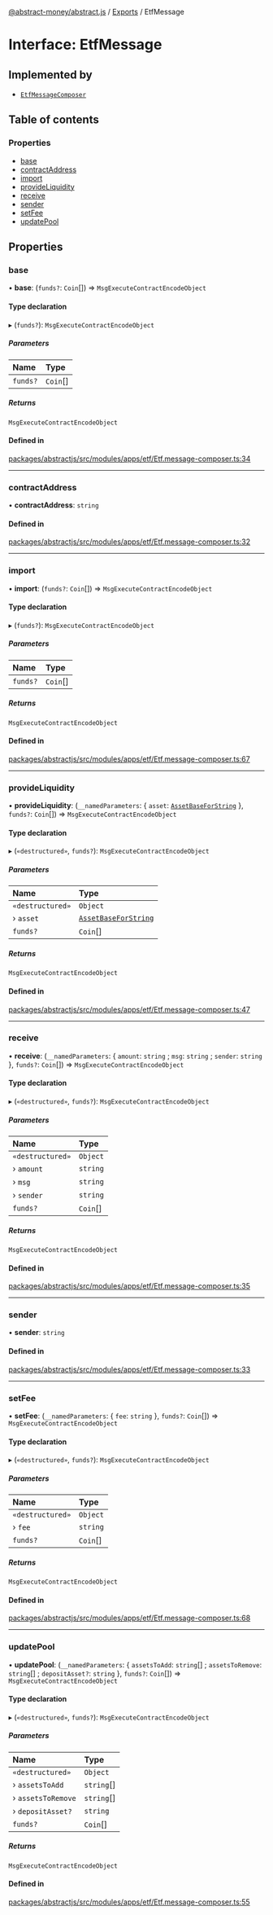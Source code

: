 [@abstract-money/abstract.js](../README.md) / [Exports](../modules.md) / EtfMessage

# Interface: EtfMessage

## Implemented by

- [`EtfMessageComposer`](../classes/EtfMessageComposer.md)

## Table of contents

### Properties

- [base](EtfMessage.md#base)
- [contractAddress](EtfMessage.md#contractaddress)
- [import](EtfMessage.md#import)
- [provideLiquidity](EtfMessage.md#provideliquidity)
- [receive](EtfMessage.md#receive)
- [sender](EtfMessage.md#sender)
- [setFee](EtfMessage.md#setfee)
- [updatePool](EtfMessage.md#updatepool)

## Properties

### base

• **base**: (`funds?`: `Coin`[]) => `MsgExecuteContractEncodeObject`

#### Type declaration

▸ (`funds?`): `MsgExecuteContractEncodeObject`

##### Parameters

| Name | Type |
| :------ | :------ |
| `funds?` | `Coin`[] |

##### Returns

`MsgExecuteContractEncodeObject`

#### Defined in

[packages/abstractjs/src/modules/apps/etf/Etf.message-composer.ts:34](https://github.com/Abstract-OS/abstract.js/blob/c46b309/packages/abstractjs/src/modules/apps/etf/Etf.message-composer.ts#L34)

___

### contractAddress

• **contractAddress**: `string`

#### Defined in

[packages/abstractjs/src/modules/apps/etf/Etf.message-composer.ts:32](https://github.com/Abstract-OS/abstract.js/blob/c46b309/packages/abstractjs/src/modules/apps/etf/Etf.message-composer.ts#L32)

___

### import

• **import**: (`funds?`: `Coin`[]) => `MsgExecuteContractEncodeObject`

#### Type declaration

▸ (`funds?`): `MsgExecuteContractEncodeObject`

##### Parameters

| Name | Type |
| :------ | :------ |
| `funds?` | `Coin`[] |

##### Returns

`MsgExecuteContractEncodeObject`

#### Defined in

[packages/abstractjs/src/modules/apps/etf/Etf.message-composer.ts:67](https://github.com/Abstract-OS/abstract.js/blob/c46b309/packages/abstractjs/src/modules/apps/etf/Etf.message-composer.ts#L67)

___

### provideLiquidity

• **provideLiquidity**: (`__namedParameters`: { `asset`: [`AssetBaseForString`](EtfTypes.AssetBaseForString.md)  }, `funds?`: `Coin`[]) => `MsgExecuteContractEncodeObject`

#### Type declaration

▸ (`«destructured»`, `funds?`): `MsgExecuteContractEncodeObject`

##### Parameters

| Name | Type |
| :------ | :------ |
| `«destructured»` | `Object` |
| › `asset` | [`AssetBaseForString`](EtfTypes.AssetBaseForString.md) |
| `funds?` | `Coin`[] |

##### Returns

`MsgExecuteContractEncodeObject`

#### Defined in

[packages/abstractjs/src/modules/apps/etf/Etf.message-composer.ts:47](https://github.com/Abstract-OS/abstract.js/blob/c46b309/packages/abstractjs/src/modules/apps/etf/Etf.message-composer.ts#L47)

___

### receive

• **receive**: (`__namedParameters`: { `amount`: `string` ; `msg`: `string` ; `sender`: `string`  }, `funds?`: `Coin`[]) => `MsgExecuteContractEncodeObject`

#### Type declaration

▸ (`«destructured»`, `funds?`): `MsgExecuteContractEncodeObject`

##### Parameters

| Name | Type |
| :------ | :------ |
| `«destructured»` | `Object` |
| › `amount` | `string` |
| › `msg` | `string` |
| › `sender` | `string` |
| `funds?` | `Coin`[] |

##### Returns

`MsgExecuteContractEncodeObject`

#### Defined in

[packages/abstractjs/src/modules/apps/etf/Etf.message-composer.ts:35](https://github.com/Abstract-OS/abstract.js/blob/c46b309/packages/abstractjs/src/modules/apps/etf/Etf.message-composer.ts#L35)

___

### sender

• **sender**: `string`

#### Defined in

[packages/abstractjs/src/modules/apps/etf/Etf.message-composer.ts:33](https://github.com/Abstract-OS/abstract.js/blob/c46b309/packages/abstractjs/src/modules/apps/etf/Etf.message-composer.ts#L33)

___

### setFee

• **setFee**: (`__namedParameters`: { `fee`: `string`  }, `funds?`: `Coin`[]) => `MsgExecuteContractEncodeObject`

#### Type declaration

▸ (`«destructured»`, `funds?`): `MsgExecuteContractEncodeObject`

##### Parameters

| Name | Type |
| :------ | :------ |
| `«destructured»` | `Object` |
| › `fee` | `string` |
| `funds?` | `Coin`[] |

##### Returns

`MsgExecuteContractEncodeObject`

#### Defined in

[packages/abstractjs/src/modules/apps/etf/Etf.message-composer.ts:68](https://github.com/Abstract-OS/abstract.js/blob/c46b309/packages/abstractjs/src/modules/apps/etf/Etf.message-composer.ts#L68)

___

### updatePool

• **updatePool**: (`__namedParameters`: { `assetsToAdd`: `string`[] ; `assetsToRemove`: `string`[] ; `depositAsset?`: `string`  }, `funds?`: `Coin`[]) => `MsgExecuteContractEncodeObject`

#### Type declaration

▸ (`«destructured»`, `funds?`): `MsgExecuteContractEncodeObject`

##### Parameters

| Name | Type |
| :------ | :------ |
| `«destructured»` | `Object` |
| › `assetsToAdd` | `string`[] |
| › `assetsToRemove` | `string`[] |
| › `depositAsset?` | `string` |
| `funds?` | `Coin`[] |

##### Returns

`MsgExecuteContractEncodeObject`

#### Defined in

[packages/abstractjs/src/modules/apps/etf/Etf.message-composer.ts:55](https://github.com/Abstract-OS/abstract.js/blob/c46b309/packages/abstractjs/src/modules/apps/etf/Etf.message-composer.ts#L55)
